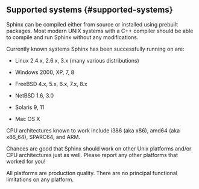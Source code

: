 ## Supported systems {#supported-systems}

Sphinx can be compiled either from source or installed using prebuilt packages. Most modern UNIX systems with a C++ compiler should be able to compile and run Sphinx without any modifications.

Currently known systems Sphinx has been successfully running on are:

*   Linux 2.4.x, 2.6.x, 3.x (many various distributions)

*   Windows 2000, XP, 7, 8

*   FreeBSD 4.x, 5.x, 6.x, 7.x, 8.x

*   NetBSD 1.6, 3.0

*   Solaris 9, 11

*   Mac OS X

CPU architectures known to work include i386 (aka x86), amd64 (aka x86_64), SPARC64, and ARM.

Chances are good that Sphinx should work on other Unix platforms and/or CPU architectures just as well. Please report any other platforms that worked for you!

All platforms are production quality. There are no principal functional limitations on any platform.